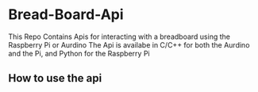 # Bread-Board-Api
This Repo Contains Apis for interacting with a breadboard using the Raspberry Pi or Aurdino 
The Api is availabe in C/C++ for both the Aurdino and the Pi, and Python for the Raspberry Pi


## How to use the api

